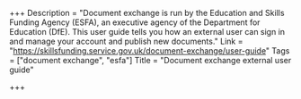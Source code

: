 +++
Description = "Document exchange is run by the Education and Skills Funding Agency (ESFA), an executive agency of the Department for Education (DfE).  This user guide tells you how an external user can sign in and manage your account and publish new documents."
Link = "https://skillsfunding.service.gov.uk/document-exchange/user-guide"
Tags = ["document exchange", "esfa"]
Title = "Document exchange external user guide"

+++
